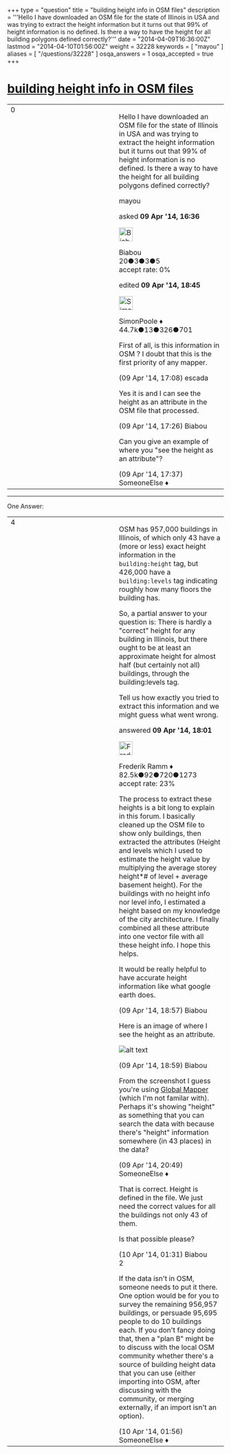 +++
type = "question"
title = "building height info in OSM files"
description = '''Hello I have downloaded an OSM file for the state of Illinois in USA and was trying to extract the height information but it turns out that 99% of height information is no defined. Is there a way to have the height for all building polygons defined correctly?'''
date = "2014-04-09T16:36:00Z"
lastmod = "2014-04-10T01:56:00Z"
weight = 32228
keywords = [ "mayou" ]
aliases = [ "/questions/32228" ]
osqa_answers = 1
osqa_accepted = true
+++

<div class="headNormal">

# [building height info in OSM files](/questions/32228/building-height-info-in-osm-files)

</div>

<div id="main-body">

<div id="askform">

<table id="question-table" style="width:100%;">
<colgroup>
<col style="width: 50%" />
<col style="width: 50%" />
</colgroup>
<tbody>
<tr>
<td style="width: 30px; vertical-align: top"><div class="vote-buttons">
<span id="post-32228-upvote" class="ajax-command post-vote up" rel="nofollow" title="I like this post (click again to cancel)"> </span>
<div id="post-32228-score" class="post-score" title="current number of votes">
0
</div>
<span id="post-32228-downvote" class="ajax-command post-vote down" rel="nofollow" title="I dont like this post (click again to cancel)"> </span> <span id="favorite-mark" class="ajax-command favorite-mark" rel="nofollow" title="mark/unmark this question as favorite (click again to cancel)"> </span>
<div id="favorite-count" class="favorite-count">
&#10;</div>
</div></td>
<td><div id="item-right">
<div class="question-body">
<p>Hello I have downloaded an OSM file for the state of Illinois in USA and was trying to extract the height information but it turns out that 99% of height information is no defined. Is there a way to have the height for all building polygons defined correctly?</p>
</div>
<div id="question-tags" class="tags-container tags">
<span class="post-tag tag-link-mayou" rel="tag" title="see questions tagged &#39;mayou&#39;">mayou</span>
</div>
<div id="question-controls" class="post-controls">
&#10;</div>
<div class="post-update-info-container">
<div class="post-update-info post-update-info-user">
<p>asked <strong>09 Apr '14, 16:36</strong></p>
<img src="https://secure.gravatar.com/avatar/b7b44fabd2c7ec9c2ab3aca51d072bfd?s=32&amp;d=identicon&amp;r=g" class="gravatar" width="32" height="32" alt="Biabou&#39;s gravatar image" />
<p><span>Biabou</span><br />
<span class="score" title="20 reputation points">20</span><span title="3 badges"><span class="badge1">●</span><span class="badgecount">3</span></span><span title="3 badges"><span class="silver">●</span><span class="badgecount">3</span></span><span title="5 badges"><span class="bronze">●</span><span class="badgecount">5</span></span><br />
<span class="accept_rate" title="Rate of the user&#39;s accepted answers">accept rate:</span> <span title="Biabou has no accepted answers">0%</span></p>
</div>
<div class="post-update-info post-update-info-edited">
<p><span> edited <strong>09 Apr '14, 18:45</strong> </span></p>
<img src="https://secure.gravatar.com/avatar/ad2513d6f8e3d709d576ace900c12fa5?s=32&amp;d=identicon&amp;r=g" class="gravatar" width="32" height="32" alt="SimonPoole&#39;s gravatar image" />
<p><span>SimonPoole ♦</span><br />
<span class="score" title="44667 reputation points"><span>44.7k</span></span><span title="13 badges"><span class="badge1">●</span><span class="badgecount">13</span></span><span title="326 badges"><span class="silver">●</span><span class="badgecount">326</span></span><span title="701 badges"><span class="bronze">●</span><span class="badgecount">701</span></span></p>
</div>
</div>
<div id="comments-container-32228" class="comments-container">
<span id="32230"></span>
<div id="comment-32230" class="comment">
<div id="post-32230-score" class="comment-score">
&#10;</div>
<div class="comment-text">
<p>First of all, is this information in OSM ? I doubt that this is the first priority of any mapper.</p>
</div>
<div id="comment-32230-info" class="comment-info">
<span class="comment-age">(09 Apr '14, 17:08)</span> <span class="comment-user userinfo">escada</span>
</div>
</div>
<span id="32231"></span>
<div id="comment-32231" class="comment">
<div id="post-32231-score" class="comment-score">
&#10;</div>
<div class="comment-text">
<p>Yes it is and I can see the height as an attribute in the OSM file that processed.</p>
</div>
<div id="comment-32231-info" class="comment-info">
<span class="comment-age">(09 Apr '14, 17:26)</span> <span class="comment-user userinfo">Biabou</span>
</div>
</div>
<span id="32232"></span>
<div id="comment-32232" class="comment">
<div id="post-32232-score" class="comment-score">
&#10;</div>
<div class="comment-text">
<p>Can you give an example of where you "see the height as an attribute"?</p>
</div>
<div id="comment-32232-info" class="comment-info">
<span class="comment-age">(09 Apr '14, 17:37)</span> <span class="comment-user userinfo">SomeoneElse ♦</span>
</div>
</div>
</div>
<div id="comment-tools-32228" class="comment-tools">
&#10;</div>
<div class="clear">
&#10;</div>
<div id="comment-32228-form-container" class="comment-form-container">
&#10;</div>
<div class="clear">
&#10;</div>
</div></td>
</tr>
</tbody>
</table>

------------------------------------------------------------------------

<div class="tabBar">

<span id="sort-top"></span>

<div class="headQuestions">

One Answer:

</div>

</div>

<span id="32234"></span>

<div id="answer-container-32234" class="answer accepted-answer">

<table style="width:100%;">
<colgroup>
<col style="width: 50%" />
<col style="width: 50%" />
</colgroup>
<tbody>
<tr>
<td style="width: 30px; vertical-align: top"><div class="vote-buttons">
<span id="post-32234-upvote" class="ajax-command post-vote up" rel="nofollow" title="I like this post (click again to cancel)"> </span>
<div id="post-32234-score" class="post-score" title="current number of votes">
4
</div>
<span id="post-32234-downvote" class="ajax-command post-vote down" rel="nofollow" title="I dont like this post (click again to cancel)"> </span> <span class="accept-answer on" rel="nofollow" title="Biabou has selected this answer as the correct answer"> </span>
</div></td>
<td><div class="item-right">
<div class="answer-body">
<p>OSM has 957,000 buildings in Illinois, of which only 43 have a (more or less) exact height information in the <code>building:height</code> tag, but 426,000 have a <code>building:levels</code> tag indicating roughly how many floors the building has.</p>
<p>So, a partial answer to your question is: There is hardly a "correct" height for any building in Illinois, but there ought to be at least an approximate height for almost half (but certainly not all) buildings, through the building:levels tag.</p>
<p>Tell us how exactly you tried to extract this information and we might guess what went wrong.</p>
</div>
<div class="answer-controls post-controls">
&#10;</div>
<div class="post-update-info-container">
<div class="post-update-info post-update-info-user">
<p>answered <strong>09 Apr '14, 18:01</strong></p>
<img src="https://secure.gravatar.com/avatar/a2b38d937e70ab39d895d17da0dd1ba4?s=32&amp;d=identicon&amp;r=g" class="gravatar" width="32" height="32" alt="Frederik%20Ramm&#39;s gravatar image" />
<p><span>Frederik Ramm ♦</span><br />
<span class="score" title="82494 reputation points"><span>82.5k</span></span><span title="92 badges"><span class="badge1">●</span><span class="badgecount">92</span></span><span title="720 badges"><span class="silver">●</span><span class="badgecount">720</span></span><span title="1273 badges"><span class="bronze">●</span><span class="badgecount">1273</span></span><br />
<span class="accept_rate" title="Rate of the user&#39;s accepted answers">accept rate:</span> <span title="Frederik Ramm has 417 accepted answers">23%</span></p>
</div>
</div>
<div id="comments-container-32234" class="comments-container">
<span id="32235"></span>
<div id="comment-32235" class="comment">
<div id="post-32235-score" class="comment-score">
&#10;</div>
<div class="comment-text">
<p>The process to extract these heights is a bit long to explain in this forum. I basically cleaned up the OSM file to show only buildings, then extracted the attributes (Height and levels which I used to estimate the height value by multiplying the average storey height*# of level + average basement height). For the buildings with no height info nor level info, I estimated a height based on my knowledge of the city architecture. I finally combined all these attribute into one vector file with all these height info. I hope this helps.</p>
<p>It would be really helpful to have accurate height information like what google earth does.</p>
</div>
<div id="comment-32235-info" class="comment-info">
<span class="comment-age">(09 Apr '14, 18:57)</span> <span class="comment-user userinfo">Biabou</span>
</div>
</div>
<span id="32236"></span>
<div id="comment-32236" class="comment">
<div id="post-32236-score" class="comment-score">
&#10;</div>
<div class="comment-text">
<p>Here is an image of where I see the height as an attribute.</p>
<p><img src="http://help.openstreetmap.org/upfiles/Height_Attribute_in_OSM.jpg" alt="alt text" /></p>
</div>
<div id="comment-32236-info" class="comment-info">
<span class="comment-age">(09 Apr '14, 18:59)</span> <span class="comment-user userinfo">Biabou</span>
</div>
</div>
<span id="32242"></span>
<div id="comment-32242" class="comment">
<div id="post-32242-score" class="comment-score">
&#10;</div>
<div class="comment-text">
<p>From the screenshot I guess you're using <a href="http://www.bluemarblegeo.com/products/global-mapper.php">Global Mapper</a> (which I'm not familar with). Perhaps it's showing "height" as something that you can search the data with because there's "height" information somewhere (in 43 places) in the data?</p>
</div>
<div id="comment-32242-info" class="comment-info">
<span class="comment-age">(09 Apr '14, 20:49)</span> <span class="comment-user userinfo">SomeoneElse ♦</span>
</div>
</div>
<span id="32249"></span>
<div id="comment-32249" class="comment">
<div id="post-32249-score" class="comment-score">
&#10;</div>
<div class="comment-text">
<p>That is correct. Height is defined in the file. We just need the correct values for all the buildings not only 43 of them.</p>
<p>Is that possible please?</p>
</div>
<div id="comment-32249-info" class="comment-info">
<span class="comment-age">(10 Apr '14, 01:31)</span> <span class="comment-user userinfo">Biabou</span>
</div>
</div>
<span id="32250"></span>
<div id="comment-32250" class="comment">
<div id="post-32250-score" class="comment-score">
2
</div>
<div class="comment-text">
<p>If the data isn't in OSM, someone needs to put it there. One option would be for you to survey the remaining 956,957 buildings, or persuade 95,695 people to do 10 buildings each. If you don't fancy doing that, then a "plan B" might be to discuss with the local OSM community whether there's a source of building height data that you can use (either importing into OSM, after discussing with the community, or merging externally, if an import isn't an option).</p>
</div>
<div id="comment-32250-info" class="comment-info">
<span class="comment-age">(10 Apr '14, 01:56)</span> <span class="comment-user userinfo">SomeoneElse ♦</span>
</div>
</div>
</div>
<div id="comment-tools-32234" class="comment-tools">
&#10;</div>
<div class="clear">
&#10;</div>
<div id="comment-32234-form-container" class="comment-form-container">
&#10;</div>
<div class="clear">
&#10;</div>
</div></td>
</tr>
</tbody>
</table>

</div>

<div class="paginator-container-left">

</div>

</div>

</div>

